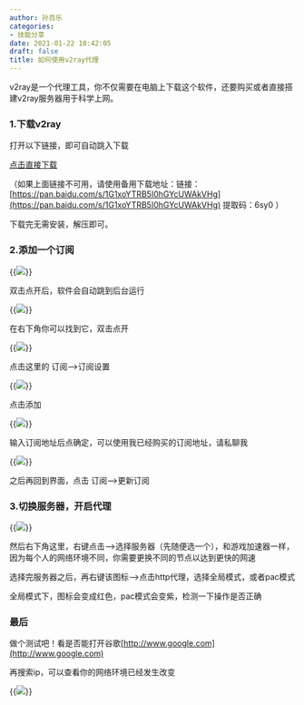 ```yaml
---
author: 孙百乐
categories:
- 技能分享
date: 2021-01-22 10:42:05
draft: false
title: 如何使用v2ray代理
---
```


v2ray是一个代理工具，你不仅需要在电脑上下载这个软件，还要购买或者直接搭建v2ray服务器用于科学上网。

### 1.下载v2ray

打开以下链接，即可自动跳入下载

[点击直接下载](https://download.fastlink.digital/v2rayN.zip)

（如果上面链接不可用，请使用备用下载地址：链接：[https://pan.baidu.com/s/1G1xoYTRB5I0hGYcUWAkVHg](https://pan.baidu.com/s/1G1xoYTRB5I0hGYcUWAkVHg) 提取码：6sy0 ）  

下载完无需安装，解压即可。

### 2.添加一个订阅

{{<image src="https://myblog-1257298572.cos.ap-shanghai.myqcloud.com/mypic/wp-content/uploads//2021/01/image-4.png" >}}

双击点开后，软件会自动跳到后台运行

{{<image src="https://myblog-1257298572.cos.ap-shanghai.myqcloud.com/mypic/wp-content/uploads//2021/01/image-5.png" >}}

在右下角你可以找到它，双击点开

{{<image src="https://myblog-1257298572.cos.ap-shanghai.myqcloud.com/mypic/wp-content/uploads//2021/01/image-6.png" >}}

点击这里的 订阅-->订阅设置

{{<image src="https://myblog-1257298572.cos.ap-shanghai.myqcloud.com/mypic/wp-content/uploads//2021/01/image-7.png" >}}

点击添加

{{<image src="https://myblog-1257298572.cos.ap-shanghai.myqcloud.com/mypic/wp-content/uploads//2021/01/image-8.png" >}}

输入订阅地址后点确定，可以使用我已经购买的订阅地址，请私聊我

{{<image src="https://myblog-1257298572.cos.ap-shanghai.myqcloud.com/mypic/wp-content/uploads//2021/01/image-10.png" >}}

之后再回到界面，点击 订阅-->更新订阅

### 3.切换服务器，开启代理

{{<image src="https://myblog-1257298572.cos.ap-shanghai.myqcloud.com/mypic/wp-content/uploads//2021/01/image-11.png" >}}

然后右下角这里，右键点击-->选择服务器（先随便选一个），和游戏加速器一样，因为每个人的网络环境不同，你需要更换不同的节点以达到更快的网速

选择完服务器之后，再右键该图标-->点击http代理，选择全局模式，或者pac模式

全局模式下，图标会变成红色，pac模式会变紫，检测一下操作是否正确

### 最后

做个测试吧！看是否能打开谷歌[http://www.google.com](http://www.google.com)

再搜索ip，可以查看你的网络环境已经发生改变

{{<image src="https://myblog-1257298572.cos.ap-shanghai.myqcloud.com/mypic/wp-content/uploads//2021/01/image-12.png" >}}
